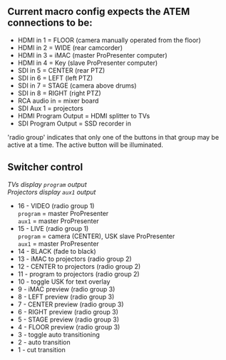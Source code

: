 ## Current macro config expects the ATEM connections to be:

* HDMI in 1 = FLOOR (camera manually operated from the floor)
* HDMI in 2 = WIDE (rear camcorder)
* HDMI in 3 = iMAC (master ProPresenter computer)
* HDMI in 4 = Key (slave ProPresenter computer)
* SDI in 5 = CENTER (rear PTZ)
* SDI in 6 = LEFT (left PTZ)
* SDI in 7 = STAGE (camera above drums)
* SDI in 8 = RIGHT (right PTZ)
* RCA audio in = mixer board
* SDI Aux 1 = projectors
* HDMI Program Output = HDMI splitter to TVs
* SDI Program Output = SSD recorder in

'radio group' indicates that only one of the buttons in that group may be active at a time.  The active button will be illuminated.

## Switcher control
*TVs display `program` output*<br>
*Projectors display `aux1` output*

* 16 - VIDEO (radio group 1)<br>
 `program` = master ProPresenter<br>
 `aux1` = master ProPresenter<br>
* 15 - LIVE (radio group 1)<br>
 `program` = camera (CENTER), USK slave ProPresenter<br>
 `aux1` = master ProPresenter<br>
* 14 - BLACK (fade to black)
* 13 - iMAC to projectors (radio group 2)
* 12 - CENTER to projectors (radio group 2)
* 11 - program to projectors (radio group 2)
* 10 - toggle USK for text overlay
* 9 - iMAC preview (radio group 3)
* 8 - LEFT preview (radio group 3)
* 7 - CENTER preview (radio group 3)
* 6 - RIGHT preview (radio group 3)
* 5 - STAGE preview (radio group 3)
* 4 - FLOOR preview (radio group 3)
* 3 - toggle auto transitioning
* 2 - auto transition
* 1 - cut transition
